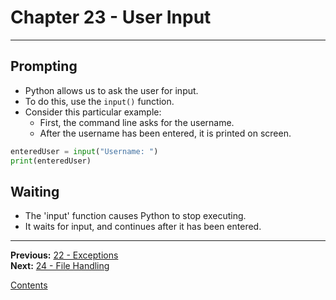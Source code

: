 # Chapter 23 - User Input

---

## Prompting
* Python allows us to ask the user for input.
* To do this, use the `input()` function.
* Consider this particular example:
	* First, the command line asks for the username.
	* After the username has been entered, it is printed on screen.

```python
enteredUser = input("Username: ")
print(enteredUser)
```

## Waiting
* The 'input' function causes Python to stop executing.
* It waits for input, and continues after it has been entered.

---

**Previous:** [22 - Exceptions](./22-exceptions.md)  
**Next:** [24 - File Handling](./24-files.md)

[Contents](./readme.md)